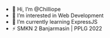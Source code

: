 - 👋 Hi, I’m @Chilliope
- 👀 I’m interested in Web Development
- 🌱 I’m currently learning ExpressJS
- ⚡ SMKN 2 Banjarmasin | PPLG 2022

<!---
Chilliope/Chilliope is a ✨ special ✨ repository because its `README.md` (this file) appears on your GitHub profile.
You can click the Preview link to take a look at your changes.
--->
